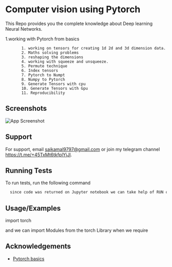 

# Computer vision using Pytorch 

This Repo provides you the complete knowledge about Deep learning Neural Networks.

1.working with Pytorch from basics
        
           1. working on tensors for creating 1d 2d and 3d dimension data.
           2. Maths solving problems 
           3. reshaping the dimensions
           4. working with squeeze and unsqueeze.
           5. Permute technique 
           6. Index tensors
           7. Pytorch to Numpt
           8. Numpy to Pytorch
           9. Generate Tensors with cpu 
           10. Generate Tensors with Gpu
           11. Reproducibility
           





## Screenshots
![App Screenshot](https://production-media.paperswithcode.com/method_collections/cnn.jpeg)
## Support

For support, email saikamal9797@gmail.com or join my telegram channel https://t.me/+45TxMt6tkfplYjJl.


## Running Tests




To run tests, run the following command

```bash
  since code was returned on Jupyter notebook we can take help of RUN option 
```

## Usage/Examples





import torch 

and we can import Modules from the torch Library when we require

## Acknowledgements



 - [Pytorch basics](https://pytorch.org/docs/stable/index.html)
 
